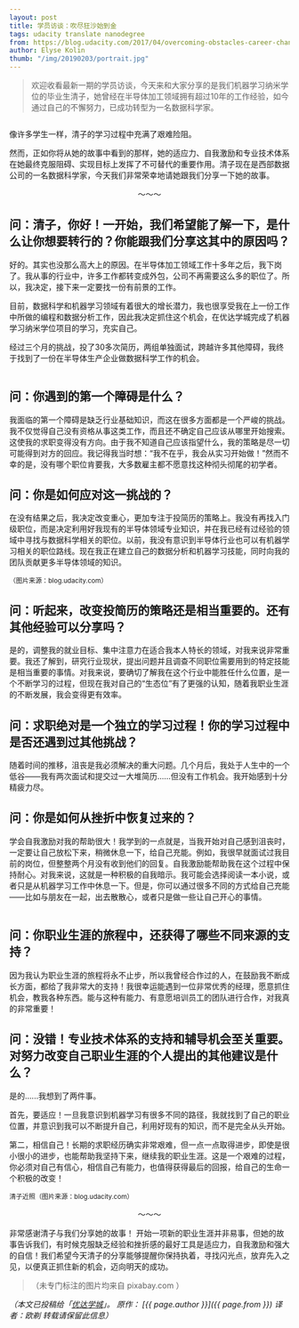 ```yaml
---
layout: post
title: 学员访谈：吹尽狂沙始到金
tags: udacity translate nanodegree
from: https://blog.udacity.com/2017/04/overcoming-obstacles-career-change.html
author: Elyse Kolin
thumb: "/img/20190203/portrait.jpg"
---
```


> 欢迎收看最新一期的学员访谈，今天来和大家分享的是我们机器学习纳米学位的毕业生清子，她曾经在半导体加工领域拥有超过10年的工作经验，如今通过自己的不懈努力，已成功转型为一名数据科学家。

<img src="/img/20190203/001.jpg" alt="" />

像许多学生一样，清子的学习过程中充满了艰难险阻。

然而，正如你将从她的故事中看到的那样，她的适应力、自我激励和专业技术体系在她最终克服阻碍、实现目标上发挥了不可替代的重要作用。清子现在是西部数据公司的一名数据科学家，今天我们非常荣幸地请她跟我们分享一下她的故事。

<center>～～～</center>

## 问：清子，你好！一开始，我们希望能了解一下，是什么让你想要转行的？你能跟我们分享这其中的原因吗？

好的。其实也没那么高大上的原因。在半导体加工领域工作十多年之后，我下岗了。我从事的行业中，许多工作都转变成外包，公司不再需要这么多的职位了。所以，我决定，接下来一定要找一份有前景的工作。

目前，数据科学和机器学习领域有着很大的增长潜力，我也很享受我在上一份工作中所做的编程和数据分析工作，因此我决定抓住这个机会，在优达学城完成了机器学习纳米学位项目的学习，充实自己。

经过三个月的挑战，投了30多次简历，两组单独面试，跨越许多其他障碍，我终于找到了一份在半导体生产企业做数据科学工作的机会。

<img src="/img/20190203/002.jpg" alt="" />

## 问：你遇到的第一个障碍是什么？

我面临的第一个障碍是缺乏行业基础知识，而这在很多方面都是一个严峻的挑战。我不仅觉得自己没有资格从事这类工作，而且还不确定自己应该从哪里开始搜索。这使我的求职变得没有方向。由于我不知道自己应该指望什么，我的策略是尽一切可能得到对方的回应。我记得我当时想：“我不在乎，我会从实习开始做！”然而不幸的是，没有哪个职位肯要我，大多数雇主都不愿意找这种彻头彻尾的初学者。

## 问：你是如何应对这一挑战的？

在没有结果之后，我决定改变重心，更加专注于投简历的策略上。我没有再找入门级职位，而是决定利用好我现有的半导体领域专业知识，并在我已经有过经验的领域中寻找与数据科学相关的职位。以前，我没有意识到半导体行业也可以有机器学习相关的职位路线。现在我正在建立自己的数据分析和机器学习技能，同时向我的团队贡献更多半导体领域的知识。

<img src="/img/20190203/003.jpg" alt="" /><br><small>（图片来源：blog.udacity.com）</small>

## 问：听起来，改变投简历的策略还是相当重要的。还有其他经验可以分享吗？

是的，调整我的就业目标、集中注意力在适合我本人特长的领域，对我来说非常重要。我还了解到，研究行业现状，提出问题并且调查不同职位需要用到的特定技能是相当重要的事情。对我来说，要确切了解我在这个行业中能胜任什么位置，是一个不断学习的过程，但现在我对自己的“生态位”有了更强的认知，随着我职业生涯的不断发展，我会变得更有效率。

## 问：求职绝对是一个独立的学习过程！你的学习过程中是否还遇到过其他挑战？

随着时间的推移，沮丧是我必须解决的重大问题。几个月后，我处于人生中的一个低谷——我有两次面试和提交过一大堆简历……但没有工作机会。我开始感到十分精疲力尽。

## 问：你是如何从挫折中恢复过来的？

学会自我激励对我的帮助很大！我学到的一点就是，当我开始对自己感到沮丧时，一定要让自己放松下来，稍微休息一下，给自己充能。例如，我很早就面试过我目前的岗位，但整整两个月没有收到他们的回复。自我激励能帮助我在这个过程中保持耐心。对我来说，这就是一种积极的自我暗示。我可能会选择阅读一本小说，或者只是从机器学习工作中休息一下。但是，你可以通过很多不同的方式给自己充能——比如与朋友在一起，出去散散心，或者只是做一些让自己开心的事情。

<img src="/img/20190203/004.jpg" alt="" />

## 问：你职业生涯的旅程中，还获得了哪些不同来源的支持？

因为我认为职业生涯的旅程将永不止步，所以我曾经合作过的人，在鼓励我不断成长方面，都给了我非常大的支持！我很幸运能遇到一位非常优秀的经理，愿意抓住机会，教我各种东西。能与这种有能力、有意愿培训员工的团队进行合作，对我真的非常重要！

## 问：没错！专业技术体系的支持和辅导机会至关重要。对努力改变自己职业生涯的个人提出的其他建议是什么？

是的......我想到了两件事。

首先，要适应！一旦我意识到机器学习有很多不同的路径，我就找到了自己的职业位置，并意识到我可以不断提升自己，利用好现有的知识，而不是完全从头开始。

第二，相信自己！长期的求职经历确实非常艰难，但一点一点取得进步，即使是很小很小的进步，也能帮助我坚持下来，继续我的职业生涯。这是一个艰难的过程，你必须对自己有信心，相信自己有能力，也值得获得最后的回报，给自己的生命一个积极的改变！

<img src="/img/20190203/portrait.jpg" alt="" /><br><small>清子近照（图片来源：blog.udacity.com）</small>

<center>～～～</center>

非常感谢清子与我们分享她的故事！ 开始一项新的职业生涯并非易事，但她的故事告诉我们，有时候克服缺乏经验和挫折感的最好工具是适应力，自我激励和强大的自信！我们希望今天清子的分享能够提醒你保持执着，寻找闪光点，放弃先入之见，以便真正抓住新的机会，迈向明天的成功。

>（未专门标注的图片均来自 pixabay.com ）

_（本文已投稿给「[优达学城](https://cn.udacity.com)」。 原作： [{{ page.author }}]({{ page.from }}) 译者：欧剃 转载请保留此信息）_
